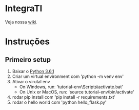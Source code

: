 # IntegraTI
Veja nossa [wiki](https://github.com/bti-imd/IntegraTI-API/wiki).

# Instruções
## Primeiro setup
1. Baixar o [Python 3.6.1](https://www.python.org/ftp/python/3.6.1/python-3.6.1.exe)
2. Criar um virtual environment com 'python -m venv env'
3. Ativar o virutal env
    - On Windows, run: 'tutorial-env\Scripts\activate.bat'
    - On Unix or MacOS, run: 'source tutorial-env/bin/activate'
4. rodar pip install com 'pip install -r requirements.txt'
5. rodar o hello world com 'python hello_flask.py'
